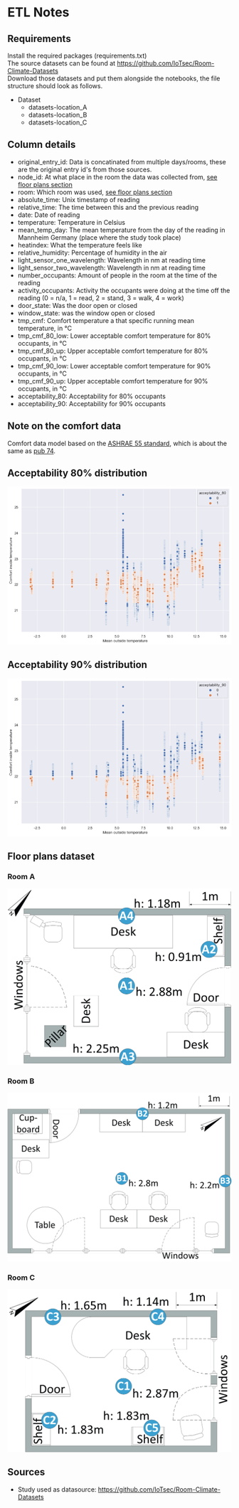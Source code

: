 # ETL Notes

## Requirements
Install the required packages (requirements.txt) \
The source datasets can be found at https://github.com/IoTsec/Room-Climate-Datasets \
Download those datasets and put them alongside the notebooks, the file structure should look as follows.

+ Dataset
    + datasets-location_A
    + datasets-location_B
    + datasets-location_C


## Column details
+ original_entry_id: Data is concatinated from multiple days/rooms, these are the original entry id's from those sources.
+ node_id: At what place in the room the data was collected from, [see floor plans section](#floor-plans) 
+ room: Which room was used, [see floor plans section](#floor-plans) 
+ absolute_time: Unix timestamp of reading
+ relative_time: The time between this and the previous reading
+ date: Date of reading
+ temperature: Temperature in Celsius
+ mean_temp_day: The mean temperature from the day of the reading in Mannheim Germany (place where the study took place)
+ heatindex: What the temperature feels like
+ relative_humidity: Percentage of humidity in the air
+ light_sensor_one_wavelength: Wavelength in nm at reading time
+ light_sensor_two_wavelength: Wavelength in nm at reading time
+ number_occupants: Amount of people in the room at the time of the reading
+ activity_occupants: Activity the occupants were doing at the time off the reading  (0 = n/a, 1 = read, 2 = stand, 3 = walk, 4 = work)
+ door_state: Was the door open or closed
+ window_state: was the window open or closed
+ tmp_cmf: Comfort temperature a that specific running mean temperature, in °C
+ tmp_cmf_80_low: Lower acceptable comfort temperature for 80% occupants, in °C
+ tmp_cmf_80_up: Upper acceptable comfort temperature for 80% occupants, in °C
+ tmp_cmf_90_low: Lower acceptable comfort temperature for 90% occupants, in °C
+ tmp_cmf_90_up: Upper acceptable comfort temperature for 90% occupants, in °C
+ acceptability_80: Acceptability for 80% occupants
+ acceptability_90: Acceptability for 90% occupants

## Note on the comfort data
Comfort data model based on the [ASHRAE 55 standard](https://www.researchgate.net/figure/ASHRAE-55-limits-for-thermal-Comfort-adapted-from-ASHRAE-55-2017_fig5_327597687), which is about the same as [pub 74](https://www.vabi.nl/wp-content/uploads/2016/02/Open-hier-Comforteisen-toetsen-met-gebouwsimulatie.pdf). 

## Acceptability 80% distribution
![Acceptability 80% distribution](images/acceptability_80.png)

## Acceptability 90% distribution
![Acceptability 90% distribution](images/acceptability_90.png)

<h2 id="floor-plans">Floor plans dataset</h2>
<h3>Room A</h3>
<img src="images/room_a.png"/>
<h3>Room B</h3>
<img src="images/room_b.png"/>
<h3>Room C</h3>
<img src="images/room_c.png"/>

## Sources
+ Study used as datasource: https://github.com/IoTsec/Room-Climate-Datasets
